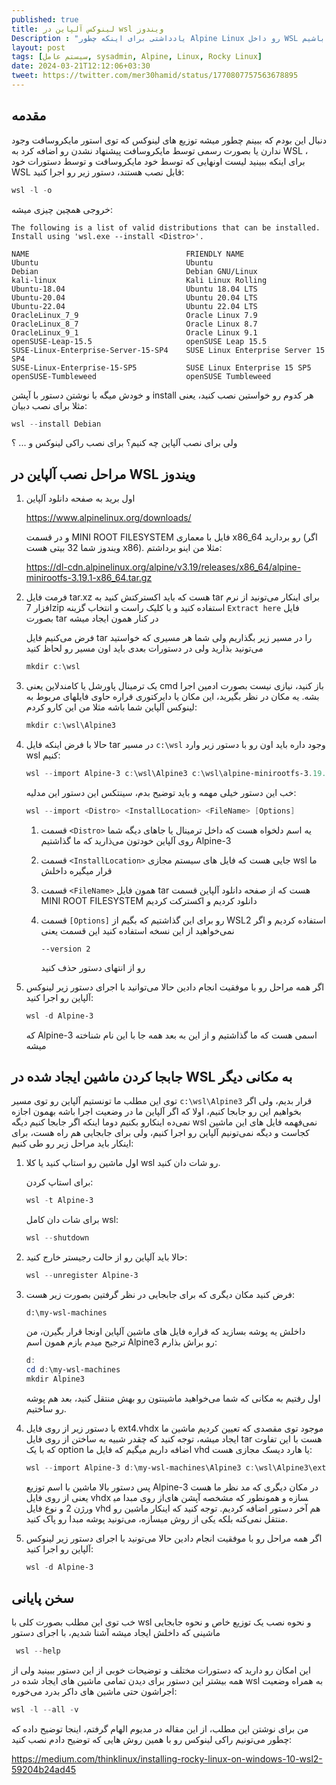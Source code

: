 ```yaml
---
published: true
title: لینوکس آلپاین در wsl ویندوز
Description : "یادداشتی برای اینکه چطور Alpine Linux رو داخل WSL ویندوز داشته باشیم"
layout: post
tags: [سیستم عامل, sysadmin, Alpine, Linux, Rocky Linux]
date: 2024-03-21T12:12:06+03:30
tweet: https://twitter.com/mer30hamid/status/1770807757563678895
---
```


## مقدمه

دنبال این بودم که ببینم چطور میشه توزیع های لینوکس که توی استور مایکروسافت وجود ندارن یا بصورت رسمی توسط مایکروسافت پیشنهاد نشدن رو اضافه کرد به WSL ، برای اینکه ببینید لیست اونهایی که توسط خود مایکروسافت و توسط دستورات خود  WSL قابل نصب هستند، دستور زیر رو اجرا کنید:

```powershell
wsl -l -o
```



خروجی همچین چیزی میشه:

```
The following is a list of valid distributions that can be installed.
Install using 'wsl.exe --install <Distro>'.

NAME                                   FRIENDLY NAME
Ubuntu                                 Ubuntu
Debian                                 Debian GNU/Linux
kali-linux                             Kali Linux Rolling
Ubuntu-18.04                           Ubuntu 18.04 LTS
Ubuntu-20.04                           Ubuntu 20.04 LTS
Ubuntu-22.04                           Ubuntu 22.04 LTS
OracleLinux_7_9                        Oracle Linux 7.9
OracleLinux_8_7                        Oracle Linux 8.7
OracleLinux_9_1                        Oracle Linux 9.1
openSUSE-Leap-15.5                     openSUSE Leap 15.5
SUSE-Linux-Enterprise-Server-15-SP4    SUSE Linux Enterprise Server 15 SP4
SUSE-Linux-Enterprise-15-SP5           SUSE Linux Enterprise 15 SP5
openSUSE-Tumbleweed                    openSUSE Tumbleweed
```



و خودش میگه با نوشتن دستور با آپشن install هر کدوم رو خواستین نصب کنید، یعنی مثلا برای نصب دبیان:

```powershell
wsl --install Debian
```



ولی برای نصب آلپاین چه کنیم؟ برای نصب راکی لینوکس و ... ؟ 




## مراحل نصب آلپاین در WSL ویندوز



1. اول برید به صفحه دانلود آلپاین

   https://www.alpinelinux.org/downloads/

   و در قسمت MINI ROOT FILESYSTEM فایل با معماری x86_64 رو بردارید (اگر ویندوز شما 32 بیتی هست x86). مثلا من اینو برداشتم:

   https://dl-cdn.alpinelinux.org/alpine/v3.19/releases/x86_64/alpine-minirootfs-3.19.1-x86_64.tar.gz

2. فرمت فایل tar.xz هست که باید اکسترکتش کنید به tar برای اینکار می‌تونید از نرم افزار 7zip استفاده کنید و با کلیک راست و انتخاب گزینه `Extract here`  فایل بصورت tar در کنار همون ایجاد میشه

   فرض می‌کنیم فایل	 tar را در مسیر زیر بگذاریم ولی شما هر مسیری که خواستید می‌تونید بذارید ولی در دستورات بعدی باید اون مسیر رو لحاظ کنید

   ```powershell
   mkdir c:\wsl
   ```

3. یک ترمینال پاورشل یا کامندلاین یعنی cmd باز کنید، نیازی نیست بصورت ادمین اجرا بشه. یه مکان در نظر بگیرید، این مکان یا دایرکتوری قراره حاوی فایلهای مربوط به لینوکس آلپاین شما باشه مثلا من این کارو کردم:


   ```powershell
   mkdir c:\wsl\Alpine3
   ```


4. حالا با فرض اینکه فایل tar در مسیر `c:\wsl` وجود داره باید اون رو با دستور زیر وارد wsl کنیم:

   ```powershell
   wsl --import Alpine-3 c:\wsl\Alpine3 c:\wsl\alpine-minirootfs-3.19.1-x86_64.tar --version 2
   ```

   خب این دستور خیلی مهمه و باید توضیح بدم، سینتکس این دستور این مدلیه:

   ```powershell
   wsl --import <Distro> <InstallLocation> <FileName> [Options]
   ```

   1. قسمت `<Distro>` یه اسم دلخواه هست که داخل ترمینال یا جاهای دیگه شما روی آلپاین خودتون می‌ذارید که ما گذاشتیم Alpine-3
   2. قسمت `<InstallLocation>` جایی هست که فایل های سیستم مجازی wsl ما قرار میگیره داخلش
   3. قسمت `<FileName>` همون فایل tar هست که از صفحه دانلود آلپاین قسمت MINI ROOT FILESYSTEM دانلود کردیم و اکسترکت کردیم
   4. قسمت `[Options]` رو برای این گذاشتیم که بگیم از WSL2 استفاده کردیم و اگر نمی‌خواهید از این نسخه استفاده کنید این قسمت یعنی 
     
        ```plaintext
        --version 2
        ```
         رو از انتهای دستور حذف کنید

5. اگر همه مراحل رو با موفقیت انجام دادین حالا می‌توانید با اجرای دستور زیر لینوکس آلپاین رو اجرا کنید:

   ```powershell
   wsl -d Alpine-3
   ```

   که Alpine-3 اسمی هست که ما گذاشتیم و از این به بعد همه جا با این نام شناخته میشه



## جابجا کردن ماشین ایجاد شده در WSL به مکانی دیگر

توی این مطلب ما تونستیم آلپاین رو توی مسیر `c:\wsl\Alpine3` قرار بدیم، ولی اگر بخواهیم این رو جابجا کنیم، اولا که اگر آلپاین ما در وضعیت اجرا باشه بهمون اجازه نمی‌ده اینکارو بکنیم دوما اینکه اگر جابجا کنیم دیگه wsl نمی‌فهمه فایل های این ماشین کجاست و دیگه نمی‌تونیم آلپاین رو اجرا کنیم، ولی برای جابجایی هم راه هست، برای اینکار باید مراحل زیر رو طی کنیم:

1. اول ماشین رو استاپ کنید یا کلا wsl رو شات دان کنید.

   برای استاپ کردن:

   ```powershell
   wsl -t Alpine-3
   ```

   برای شات دان کامل wsl:

   ```powershell
   wsl --shutdown
   ```

2. حالا باید آلپاین رو از حالت رجیستر خارج کنید:

   ```powershell
   wsl --unregister Alpine-3
   ```

3. فرض کنید مکان دیگری که برای جابجایی در نظر گرفتین بصورت زیر هست:

   ```text
   d:\my-wsl-machines
   ```

   داخلش یه پوشه بسازید که قراره فایل های ماشین آلپاین اونجا قرار بگیرن، من ترجیح میدم بازم همون اسم Alpine3 رو براش بذارم:

   ```powershell
   d:
   cd d:\my-wsl-machines
   mkdir Alpine3
   ```

   اول رفتیم به مکانی که شما می‌خواهید ماشینتون رو بهش منتقل کنید، بعد هم پوشه رو ساختیم.

4. با دستور زیر از روی فایل ext4.vhdx موجود توی مقصدی که تعیین کردیم ماشین ما ایجاد میشه، توجه کنید که چقدر شبیه به ساختن از روی فایل tar هست با این تفاوت که با یک option اضافه داریم میگیم که فایل ما vhd یا هارد دیسک مجازی هست:

   ```powershell
   wsl --import Alpine-3 d:\my-wsl-machines\Alpine3 c:\wsl\Alpine3\ext4.vhdx --version 2 --vhd
   ```

   پس دستور بالا ماشین با اسم توزیع Alpine-3 در مکان دیگری که مد نظر ما هست یعنی از روی فایل vhdx از روی مبدا می‎سازه و همونطور که مشخصه آپشن های ورژن 2 و نوع فایل vhd هم آخر دستور اضافه کردیم. توجه کنید که اینکار ماشین رو منتقل نمی‌کنه بلکه یکی از روش میسازه، می‌تونید پوشه مبدا رو پاک کنید.

5. اگر همه مراحل رو با موفقیت انجام دادین حالا می‌تونید با اجرای دستور زیر لینوکس آلپاین رو اجرا کنید:

   ```powershell
   wsl -d Alpine-3
   ```

## سخن پایانی

خب توی این مطلب بصورت کلی با wsl و نحوه نصب یک توزیع خاص و نحوه جابجایی ماشینی که داخلش ایجاد میشه آشنا شدیم، با اجرای دستور

   ```powershell
    wsl --help
   ```
 این امکان رو دارید که دستورات مختلف و توضیحات خوبی از این دستور ببینید ولی از همه بیشتر این دستور برای  دیدن تمامی ماشین های ایجاد شده در wsl به همراه وضعیت اجراشون حتی ماشین های داکر بدرد می‌خوره:

```powershell
wsl -l --all -v
```

من برای نوشتن این مطلب، از این مقاله در مدیوم الهام گرفتم، اینجا توضیح داده که چطور می‌تونیم راکی لینوکس رو با همین روش هایی که توضیح دادم نصب کنید:

https://medium.com/thinklinux/installing-rocky-linux-on-windows-10-wsl2-59204b24ad45

